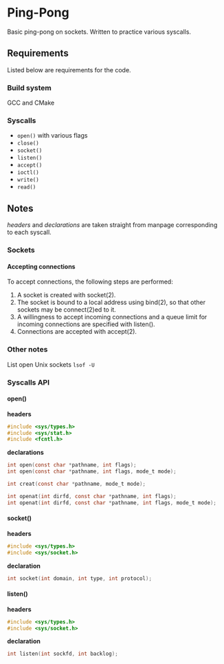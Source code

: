 # Ping-Pong
Basic ping-pong on sockets. Written to practice various syscalls.

## Requirements
Listed below are requirements for the code.

### Build system
GCC and CMake

### Syscalls
- `open()` with various flags
- `close()`
- `socket()`
- `listen()`
- `accept()`
- `ioctl()`
- `write()`
- `read()`

## Notes
*headers* and *declarations* are taken straight from manpage corresponding
to each syscall.

### Sockets
#### Accepting connections
To accept connections, the following steps are performed:

1.  A socket is created with socket(2).
2.  The socket is bound to a local address using bind(2), so that other
sockets may be connect(2)ed to it.
3.  A willingness to accept incoming connections and a queue limit for 
incoming connections are specified with listen().
4.  Connections are accepted with accept(2).

### Other notes
List open Unix sockets
`lsof -U`

### Syscalls API
#### open()
__headers__
```c
#include <sys/types.h>
#include <sys/stat.h>
#include <fcntl.h>
```
__declarations__
```c
int open(const char *pathname, int flags);
int open(const char *pathname, int flags, mode_t mode);

int creat(const char *pathname, mode_t mode);

int openat(int dirfd, const char *pathname, int flags);
int openat(int dirfd, const char *pathname, int flags, mode_t mode);
```

#### socket()
__headers__
```c
#include <sys/types.h>
#include <sys/socket.h>
```
__declaration__
```c
int socket(int domain, int type, int protocol);
```

#### listen()
__headers__
```c
#include <sys/types.h>
#include <sys/socket.h>
```
__declaration__
```c
int listen(int sockfd, int backlog);
```
